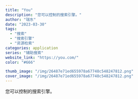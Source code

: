 ```yaml
---
title: "You"
description: "您可以控制的搜索引擎。"
author: "瑞东"
date: "2023-03-30"
tags:
  - "搜索"
  - "搜索引擎"
  - "资源检索"
categories: application
series: "辅助搜索"
website_link: "https://you.com/"
color: "#666"

thumb_image: "/img/26487e71ed655978a67748c548247812.png"
cover_image: "/img/26487e71ed655978a67748c548247812.png"
---
```


您可以控制的搜索引擎。